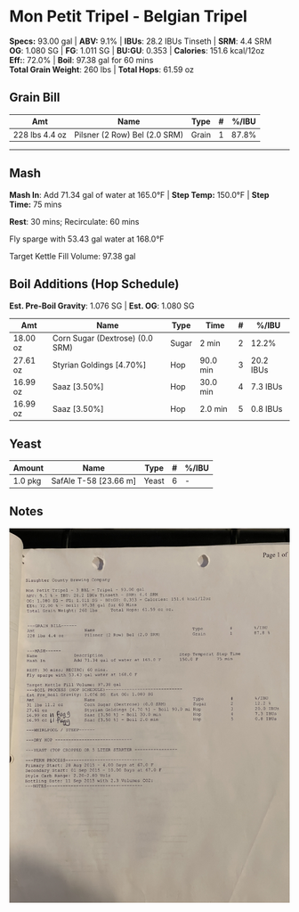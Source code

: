 # Mon Petit Tripel - Belgian Tripel 

**Specs:** 93.00 gal | **ABV:** 9.1%  | **IBUs**: 28.2 IBUs Tinseth  | **SRM**: 4.4 SRM  
**OG**: 1.080 SG  | **FG**: 1.011 SG  | **BU:GU**: 0.353  | **Calories**: 151.6 kcal/12oz  
**Eff:**: 72.0%  | **Boil**: 97.38 gal for 60 mins   
**Total Grain Weight**: 260 lbs  | **Total Hops**: 61.59 oz   

## Grain Bill

| Amt            | Name                          | Type  | #   | %/IBU |
| -------------- | ----------------------------- | ----- | --- | ----- |
| 228 lbs 4.4 oz | Pilsner (2 Row) Bel (2.0 SRM) | Grain | 1   | 87.8% |

---

## Mash

**Mash In**: Add 71.34 gal of water at 165.0°F  | **Step Temp:** 150.0°F  | **Step Time:** 75 mins   

**Rest**: 30 mins; Recirculate: 60 mins  

Fly sparge with 53.43 gal water at 168.0°F  

Target Kettle Fill Volume: 97.38 gal

## Boil Additions (Hop Schedule)
**Est. Pre-Boil Gravity**: 1.076 SG  | **Est. OG**: 1.080 SG  

| Amt      | Name                            | Type  | Time     | #   | %/IBU     |
| -------- | ------------------------------- | ----- | -------- | --- | --------- |
| 18.00 oz | Corn Sugar (Dextrose) (0.0 SRM) | Sugar | 2 min    | 2   | 12.2%     |
| 27.61 oz | Styrian Goldings [4.70%]        | Hop   | 90.0 min | 3   | 20.2 IBUs |
| 16.99 oz | Saaz [3.50%]                    | Hop   | 30.0 min | 4   | 7.3 IBUs  |
| 16.99 oz | Saaz [3.50%]                    | Hop   | 2.0 min  | 5   | 0.8 IBUs  |

## Yeast
| Amount  | Name                  | Type  | #   | %/IBU |
| ------- | --------------------- | ----- | --- | ----- |
| 1.0 pkg | SafAle T-58 [23.66 m] | Yeast | 6   | -     |


## Notes
![](../assets/media/MonPetit_Tripel.jpg)